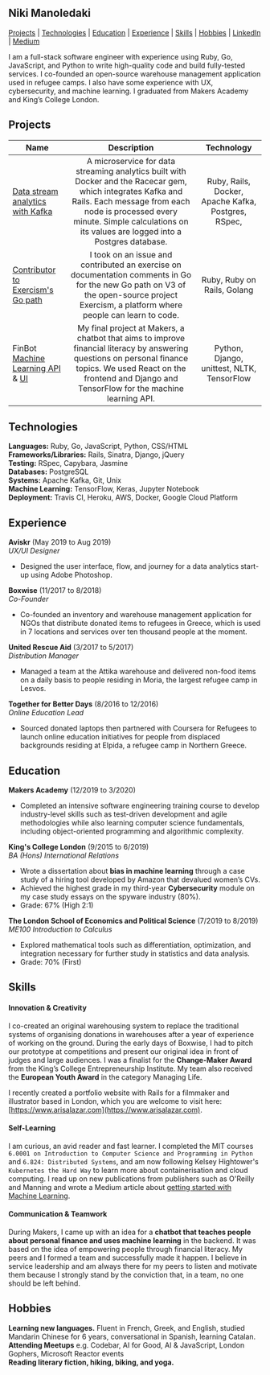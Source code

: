 ## Niki Manoledaki

[Projects](#projects) | [Technologies](#technologies) | [Education](#education) | [Experience](#experience) | [Skills](#skills) | [Hobbies](#hobbies) | [LinkedIn](https://www.linkedin.com/in/niki-manoledaki-9b505111b/) | [Medium](https://medium.com/@niki.manoledaki)

I am a full-stack software engineer with experience using Ruby, Go, JavaScript, and Python to write high-quality code and build fully-tested services. I co-founded an open-source warehouse management application used in refugee camps. I also have some experience with UX, cybersecurity, and machine learning. I graduated from Makers Academy and King’s College London.

## Projects

| Name                                                                                                                         |                                                                                                                    Description                                                                                                                     |                     Technology                      |
| ---------------------------------------------------------------------------------------------------------------------------- | :------------------------------------------------------------------------------------------------------------------------------------------------------------------------------------------------------------------------------------------------: | :-------------------------------------------------: |
| [Data stream analytics with Kafka](https://github.com/nikimanoledaki/data_stream_analytics)                                  | A microservice for data streaming analytics built with Docker and the Racecar gem, which integrates Kafka and Rails. Each message from each node is processed every minute. Simple calculations on its values are logged into a Postgres database. | Ruby, Rails, Docker, Apache Kafka, Postgres, RSpec, |
| [Contributor to Exercism's Go path](https://github.com/exercism/v3/pull/1663)                                                |                              I took on an issue and contributed an exercise on documentation comments in Go for the new Go path on V3 of the open-source project Exercism, a platform where people can learn to code.                              |             Ruby, Ruby on Rails, Golang             |
| FinBot [Machine Learning API](https://github.com/nikimanoledaki/finbot-api) & [UI](https://github.com/nikimanoledaki/finbot) |               My final project at Makers, a chatbot that aims to improve financial literacy by answering questions on personal finance topics. We used React on the frontend and Django and TensorFlow for the machine learning API.               |     Python, Django, unittest, NLTK, TensorFlow      |

## Technologies

**Languages:** Ruby, Go, JavaScript, Python, CSS/HTML </br>
**Frameworks/Libraries:** Rails, Sinatra, Django, jQuery</br>
**Testing:** RSpec, Capybara, Jasmine</br>
**Databases:** PostgreSQL</br>
**Systems:** Apache Kafka, Git, Unix</br>
**Machine Learning:** TensorFlow, Keras, Jupyter Notebook</br>
**Deployment:** Travis CI, Heroku, AWS, Docker, Google Cloud Platform

## Experience

**Aviskr** (May 2019 to Aug 2019)</br>
_UX/UI Designer_

- Designed the user interface, flow, and journey for a data analytics start-up using Adobe Photoshop.

**Boxwise** (11/2017 to 8/2018)  
_Co-Founder_

- Co-founded an inventory and warehouse management application for NGOs that distribute donated items to refugees in Greece, which is used in 7 locations and services over ten thousand people at the moment.

**United Rescue Aid** (3/2017 to 5/2017)  
_Distribution Manager_

- Managed a team at the Attika warehouse and delivered non-food items on a daily basis to people residing in Moria, the largest refugee camp in Lesvos.

**Together for Better Days** (8/2016 to 12/2016)  
_Online Education Lead_

- Sourced donated laptops then partnered with Coursera for Refugees to launch online education initiatives for people from displaced backgrounds residing at Elpida, a refugee camp in Northern Greece.
  
## Education

**Makers Academy** (12/2019 to 3/2020)
- Completed an intensive software engineering training course to develop industry-level skills such as test-driven development and agile methodologies while also learning computer science fundamentals, including object-oriented programming and algorithmic complexity.

**King's College London** (9/2015 to 6/2019) </br>
_BA (Hons) International Relations_

- Wrote a dissertation about **bias in machine learning** through a case study of a hiring tool developed by Amazon that devalued women’s CVs.
- Achieved the highest grade in my third-year **Cybersecurity** module on my case study essays on the spyware industry (80%).
- Grade: 67% (High 2:1)

**The London School of Economics and Political Science** (7/2019 to 8/2019) </br>
_ME100 Introduction to Calculus_

- Explored mathematical tools such as differentiation, optimization, and integration necessary for further study in statistics and data analysis.
- Grade: 70% (First)

## Skills

#### Innovation & Creativity
I co-created an original warehousing system to replace the traditional systems of organising donations in warehouses after a year of experience of working on the ground. During the early days of Boxwise, I had to pitch our prototype at competitions and present our original idea in front of judges and large audiences. I was a finalist for the **Change-Maker Award** from the King’s College Entrepreneurship Institute. My team also received the **European Youth Award** in the category Managing Life. 

I recently created a portfolio website with Rails for a filmmaker and illustrator based in London, which you are welcome to visit here: [https://www.arisalazar.com](https://www.arisalazar.com). 

#### Self-Learning
I am curious, an avid reader and fast learner. I completed the MIT courses `6.0001 on Introduction to Computer Science and Programming in Python` and `6.824: Distributed Systems`, and am now following Kelsey Hightower's `Kubernetes the Hard Way` to learn more about containerisation and cloud computing. I read up on new publications from publishers such as O'Reilly and Manning and wrote a Medium article about [getting started with Machine Learning](https://medium.com/analytics-vidhya/machine-learning-for-beginners-84c23e090b18).

#### Communication & Teamwork

During Makers, I came up with an idea for a **chatbot that teaches people about personal finance and uses machine learning** in the backend. It was based on the idea of empowering people through financial literacy. My peers and I formed a team and successfully made it happen. I believe in service leadership and am always there for my peers to listen and motivate them because I strongly stand by the conviction that, in a team, no one should be left behind.
  
## Hobbies

**Learning new languages.** Fluent in French, Greek, and English, studied Mandarin Chinese for 6 years, conversational in Spanish, learning Catalan.</br>
**Attending Meetups** e.g. Codebar, AI for Good, AI & JavaScript, London Gophers, Microsoft Reactor events</br>
**Reading literary fiction, hiking, biking, and yoga.**